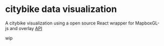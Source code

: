 # citybike data visualization

A citybike visualization using a open source React wrapper for MapboxGL-js and overlay [API](https://github.com/uber/react-map-gl)

wip